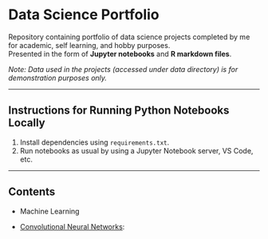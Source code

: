 # Data Science Portfolio  

Repository containing portfolio of data science projects completed by me for academic, self learning, and hobby purposes.  
Presented in the form of **Jupyter notebooks** and **R markdown files**.  

*Note: Data used in the projects (accessed under data directory) is for demonstration purposes only.*  

---

## Instructions for Running Python Notebooks Locally  

1. Install dependencies using `requirements.txt`.  
2. Run notebooks as usual by using a Jupyter Notebook server, VS Code, etc.  

---

## Contents  

- Machine Learning  

- [Convolutional Neural Networks](https://github.com/abhaycodesdata/data-science-portfolio/blob/main/Convolutional_Neural_Networks.ipynb):
